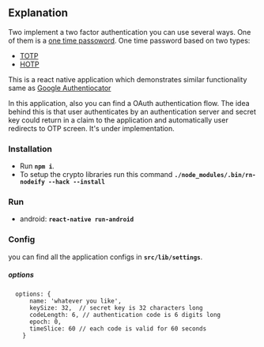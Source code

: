 ## Explanation
Two implement a two factor authentication you can use several ways. One of them is a <a href="https://en.wikipedia.org/wiki/One-time_password/">one time passoword</a>.
One time password based on two types:
- <a href="https://en.wikipedia.org/wiki/Time-based_One-time_Password_algorithm">TOTP</a>
- <a href="https://en.wikipedia.org/wiki/HMAC-based_One-time_Password_algorithm">HOTP</a>


This is a react native application which demonstrates similar functionality same as <a href="https://play.google.com/store/apps/details?id=com.google.android.apps.authenticator2&hl=en">Google Authentiocator</a>


In this application, also you can find a OAuth authentication flow. The idea behind this is that user authenticates by an authentication server and secret key could return in a claim to the application and automatically user redirects to OTP screen.
It's under implementation.


### Installation


- Run **`npm i`**.
- To setup the crypto libraries run this command
**`./node_modules/.bin/rn-nodeify --hack --install`**

### Run
  - android: **`react-native run-android`**


### Config
you can find all the application configs in **`src/lib/settings`**.
##### options 
```
  options: {
      name: 'whatever you like',
      keySize: 32,	// secret key is 32 characters long
      codeLength: 6, // authentication code is 6 digits long
      epoch: 0,
      timeSlice: 60	// each code is valid for 60 seconds
    }
```


